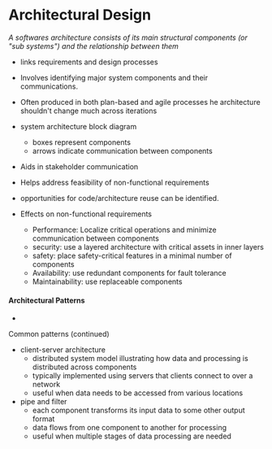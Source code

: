 # Architectural Design
_A softwares architecture consists of its main structural components (or "sub systems") and the relationship between them_

- links requirements and design processes
- Involves identifying major system components and their communications.
- Often produced in both plan-based and agile processes he architecture shouldn't change much across iterations

- system architecture block diagram
  - boxes represent components
  - arrows indicate communication between components

- Aids in stakeholder communication
- Helps address feasibility of non-functional requirements
- opportunities for code/architecture reuse can be identified.

- Effects on non-functional requirements
  - Performance: Localize critical operations and minimize communication between components
  - security: use a layered architecture with critical assets in inner layers
  - safety: place safety-critical features in a minimal number of components
  - Availability: use redundant components for fault tolerance
  - Maintainability: use replaceable components

#### Architectural Patterns
- 

Common patterns (continued)
- client-server architecture
  - distributed system model illustrating how data and processing is distributed across components
  - typically implemented using servers that clients connect to over a network 
  - useful when data needs to be accessed from various locations
- pipe and filter
  - each component transforms its input data to some other output format
  - data flows from one component to another for processing
  - useful when multiple stages of data processing are needed

